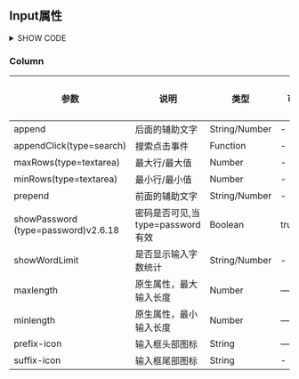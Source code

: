 

## Input属性

<details>
<summary>SHOW CODE</summary>

```html

 <bee-input v-model="form" placeholder="请输入内容"></bee-input>

<script>
import { withCssResources } from '@storybook/addon-cssresources'
export default {
    parameters: {
    cssresources: [
      {
        id: `bluetheme`,
        code: `<style>body { background-color: lightblue; }</style>`,
        picked: false,
        hideCode: false, // Defaults to false, this enables you to hide the code snippet and only displays the style selector
      },
    ],
  },
  decorators: [withCssResources],
    data() {
      return {
        form: '我来测试',
        
      };
    }
}
</script>

```

</details>

### Column

| 参数                                  | 说明                      | 类型            | 可选值        | 默认值  |
|-------------------------------------|-------------------------|---------------|------------|------|
| append                              | 后面的辅助文字                 | String/Number | -          | -    |
| appendClick(type=search)            | 搜索点击事件                  | Function      | -          | -    |
| maxRows(type=textarea)              | 最大行/最大值                 | Number        | -          | 4    |
| minRows(type=textarea)              | 最小行/最小值                 | Number        | -          | 2    |
| prepend                             | 前面的辅助文字                 | String/Number | -          | -    |
| showPassword (type=password)v2.6.18 | 密码是否可见,当type=password有效 | Boolean       | true/false | true |
| showWordLimit                       | 是否显示输入字数统计              | String/Number | -          | -    |
| maxlength                           | 原生属性，最大输入长度             | Number        | —          | —    |
| minlength                           | 原生属性，最小输入长度             | Number        | —          | —    |
| prefix-icon                         | 输入框头部图标                 | String        | —          | —    |
| suffix-icon                         | 输入框尾部图标                 | String        | -          | —    |
